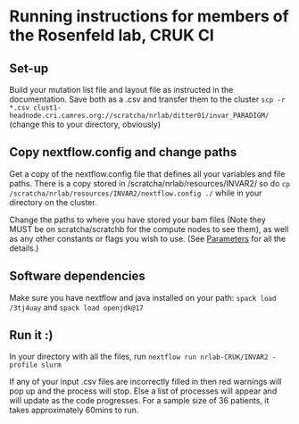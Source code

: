 # Running instructions for members of the Rosenfeld lab, CRUK CI

## Set-up

Build your mutation list file and layout file as instructed in the documentation. Save both as a .csv and transfer them to the cluster ```scp -r  *.csv clust1-headnode.cri.camres.org://scratcha/nrlab/ditter01/invar_PARADIGM/``` (change this to your directory, obviously)

## Copy nextflow.config and change paths

Get a copy of the nextflow.config file that defines all your variables and file paths. There is a copy stored in /scratcha/nrlab/resources/INVAR2/ so do ```cp /scratcha/nrlab/resources/INVAR2/nextflow.config ./``` while in your directory on the cluster. 

Change the paths to where you have stored your bam files (Note they MUST be on scratcha/scratchb for the compute nodes to see them), as well as any other constants or flags you wish to use. (See [Parameters](docs/Parameters.md) for all the details.)

## Software dependencies
Make sure you have nextflow and java installed on your path:
```spack load /3tj4uay``` and ```spack load openjdk@17```

## Run it :)

In your directory with all the files, run ```nextflow run nrlab-CRUK/INVAR2 -profile slurm```

If any of your input .csv files are incorrectly filled in then red warnings will pop up and the process will stop. Else a list of processes will appear and will update as the code progresses. For a sample size of 36 patients, it takes approximately 60mins to run.




